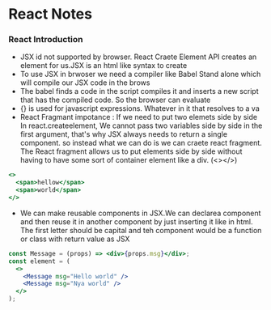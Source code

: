# React Notes

### React Introduction

- JSX id not supported by browser. React Craete Element API creates an element for us.JSX is an html like syntax to create
- To use JSX in brwoser we need a compiler like Babel Stand alone which will compile our JSX code in the brows
- The babel finds a code in the script compiles it and inserts a new script that has the compiled code. So the browser can evaluate
- {} is used for javascript expressions. Whatever in it that resolves to a va
- React Fragmant impotance :
  If we need to put two elemets side by side
  In react.createelement, We cannot pass two variables side by side in the first argument, that's why JSX always needs to return a single component.
  so instead what we can do is we can craete react fragment. The React fragment allows us to put elements side by side without having to have some sort of container element like a div. (<></>)

```jsx
<>
  <span>hellow</span>
  <span>world</span>
</>
```

- We can make reusable components in JSX.We can declarea component and then reuse it in another component by just inserting it like in html. The first letter should be capital and teh component would be a function or class with return value as JSX

```jsx
const Message = (props) => <div>{props.msg}</div>;
const element = (
  <>
    <Message msg="Hello world" />
    <Message msg="Nya world" />
  </>
);
```
